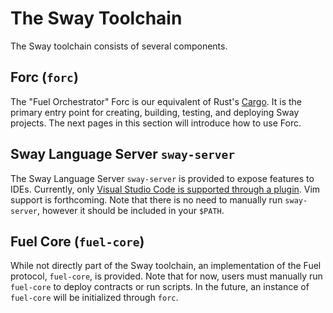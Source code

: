 # The Sway Toolchain

The Sway toolchain consists of several components.

## Forc (`forc`)

The "Fuel Orchestrator" Forc is our equivalent of Rust's [Cargo](https://doc.rust-lang.org/cargo/). It is the primary entry point for creating, building, testing, and deploying Sway projects. The next pages in this section will introduce how to use Forc.

## Sway Language Server `sway-server`

The Sway Language Server `sway-server` is provided to expose features to IDEs. Currently, only [Visual Studio Code is supported through a plugin](https://github.com/FuelLabs/sway-vscode-plugin). Vim support is forthcoming. Note that there is no need to manually run `sway-server`, however it should be included in your `$PATH`.

## Fuel Core (`fuel-core`)

While not directly part of the Sway toolchain, an implementation of the Fuel protocol, `fuel-core`, is provided. Note that for now, users must manually run `fuel-core` to deploy contracts or run scripts. In the future, an instance of `fuel-core` will be initialized through `forc`.
